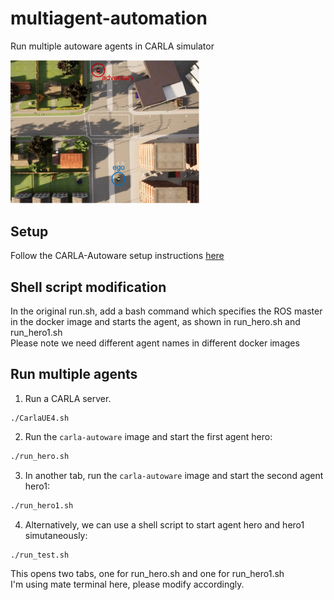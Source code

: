 # multiagent-automation
Run multiple autoware agents in CARLA simulator
<!-- ![multiagents](multiagents.png) -->
<img src="multiagents.png" width="60%" height="50%">

## Setup
Follow the CARLA-Autoware setup instructions [here](https://github.com/carla-simulator/carla-autoware)

## Shell script modification
In the original run.sh, add a bash command which specifies the ROS master in the docker image and starts the agent, as shown in run_hero.sh and run_hero1.sh\
Please note we need different agent names in different docker images

## Run multiple agents

1. Run a CARLA server.

```
./CarlaUE4.sh
```
2. Run the `carla-autoware` image and start the first agent hero: 

```sh
./run_hero.sh
```
3. In another tab, run the `carla-autoware` image and start the second agent hero1: 

```sh
./run_hero1.sh
```
4. Alternatively, we can use a shell script to start agent hero and hero1 simutaneously: 

```sh
./run_test.sh
```
This opens two tabs, one for run_hero.sh and one for run_hero1.sh\
I'm using mate terminal here, please modify accordingly.


